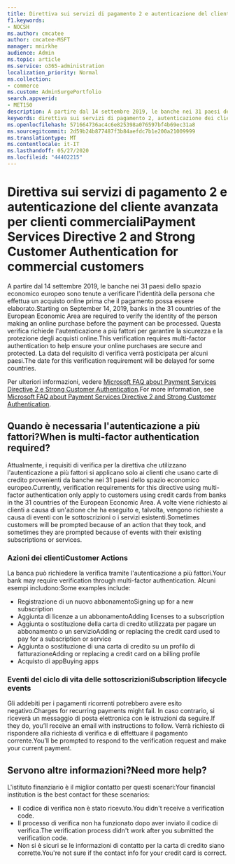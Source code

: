 ```yaml
---
title: Direttiva sui servizi di pagamento 2 e autenticazione del cliente avanzata per clienti commerciali
f1.keywords:
- NOCSH
ms.author: cmcatee
author: cmcatee-MSFT
manager: mnirkhe
audience: Admin
ms.topic: article
ms.service: o365-administration
localization_priority: Normal
ms.collection:
- commerce
ms.custom: AdminSurgePortfolio
search.appverid:
- MET150
description: A partire dal 14 settembre 2019, le banche nei 31 paesi dello spazio economico europeo sono tenute a verificare l'identità della persona che effettua un acquisto online prima che il pagamento possa essere elaborato.
keywords: direttiva sui servizi di pagamento 2, autenticazione dei clienti complessa, autenticazione a più fattori
ms.openlocfilehash: 571664736ac4c6e825398a076597bf4b69ec31a8
ms.sourcegitcommit: 2d59b24b877487f3b84aefdc7b1e200a21009999
ms.translationtype: MT
ms.contentlocale: it-IT
ms.lasthandoff: 05/27/2020
ms.locfileid: "44402215"
---
```

# <a name="payment-services-directive-2-and-strong-customer-authentication-for-commercial-customers"></a><span data-ttu-id="13b24-104">Direttiva sui servizi di pagamento 2 e autenticazione del cliente avanzata per clienti commerciali</span><span class="sxs-lookup"><span data-stu-id="13b24-104">Payment Services Directive 2 and Strong Customer Authentication for commercial customers</span></span>

<span data-ttu-id="13b24-105">A partire dal 14 settembre 2019, le banche nei 31 paesi dello spazio economico europeo sono tenute a verificare l'identità della persona che effettua un acquisto online prima che il pagamento possa essere elaborato.</span><span class="sxs-lookup"><span data-stu-id="13b24-105">Starting on September 14, 2019, banks in the 31 countries of the European Economic Area are required to verify the identity of the person making an online purchase before the payment can be processed.</span></span> <span data-ttu-id="13b24-106">Questa verifica richiede l'autenticazione a più fattori per garantire la sicurezza e la protezione degli acquisti online.</span><span class="sxs-lookup"><span data-stu-id="13b24-106">This verification requires multi-factor authentication to help ensure your online purchases are secure and protected.</span></span> <span data-ttu-id="13b24-107">La data del requisito di verifica verrà posticipata per alcuni paesi.</span><span class="sxs-lookup"><span data-stu-id="13b24-107">The date for this verification requirement will be delayed for some countries.</span></span> 

<span data-ttu-id="13b24-108">Per ulteriori informazioni, vedere [Microsoft FAQ about Payment Services Directive 2 e Strong Customer Authentication](https://support.microsoft.com/help/4517854/microsoft-account-open-banking-customer-authentication).</span><span class="sxs-lookup"><span data-stu-id="13b24-108">For more information, see [Microsoft FAQ about Payment Services Directive 2 and Strong Customer Authentication](https://support.microsoft.com/help/4517854/microsoft-account-open-banking-customer-authentication).</span></span>

## <a name="when-is-multi-factor-authentication-required"></a><span data-ttu-id="13b24-109">Quando è necessaria l'autenticazione a più fattori?</span><span class="sxs-lookup"><span data-stu-id="13b24-109">When is multi-factor authentication required?</span></span>

<span data-ttu-id="13b24-110">Attualmente, i requisiti di verifica per la direttiva che utilizzano l'autenticazione a più fattori si applicano solo ai clienti che usano carte di credito provenienti da banche nei 31 paesi dello spazio economico europeo.</span><span class="sxs-lookup"><span data-stu-id="13b24-110">Currently, verification requirements for this directive using multi-factor authentication only apply to customers using credit cards from banks in the 31 countries of the European Economic Area.</span></span> <span data-ttu-id="13b24-111">A volte viene richiesto ai clienti a causa di un'azione che ha eseguito e, talvolta, vengono richieste a causa di eventi con le sottoscrizioni o i servizi esistenti.</span><span class="sxs-lookup"><span data-stu-id="13b24-111">Sometimes customers will be prompted because of an action that they took, and sometimes they are prompted because of events with their existing subscriptions or services.</span></span>

### <a name="customer-actions"></a><span data-ttu-id="13b24-112">Azioni dei clienti</span><span class="sxs-lookup"><span data-stu-id="13b24-112">Customer Actions</span></span>

<span data-ttu-id="13b24-113">La banca può richiedere la verifica tramite l'autenticazione a più fattori.</span><span class="sxs-lookup"><span data-stu-id="13b24-113">Your bank may require verification through multi-factor authentication.</span></span> <span data-ttu-id="13b24-114">Alcuni esempi includono:</span><span class="sxs-lookup"><span data-stu-id="13b24-114">Some examples include:</span></span>
- <span data-ttu-id="13b24-115">Registrazione di un nuovo abbonamento</span><span class="sxs-lookup"><span data-stu-id="13b24-115">Signing up for a new subscription</span></span>
- <span data-ttu-id="13b24-116">Aggiunta di licenze a un abbonamento</span><span class="sxs-lookup"><span data-stu-id="13b24-116">Adding licenses to a subscription</span></span>
- <span data-ttu-id="13b24-117">Aggiunta o sostituzione della carta di credito utilizzata per pagare un abbonamento o un servizio</span><span class="sxs-lookup"><span data-stu-id="13b24-117">Adding or replacing the credit card used to pay for a subscription or service</span></span>
- <span data-ttu-id="13b24-118">Aggiunta o sostituzione di una carta di credito su un profilo di fatturazione</span><span class="sxs-lookup"><span data-stu-id="13b24-118">Adding or replacing a credit card on a billing profile</span></span>
- <span data-ttu-id="13b24-119">Acquisto di app</span><span class="sxs-lookup"><span data-stu-id="13b24-119">Buying apps</span></span>

### <a name="subscription-lifecycle-events"></a><span data-ttu-id="13b24-120">Eventi del ciclo di vita delle sottoscrizioni</span><span class="sxs-lookup"><span data-stu-id="13b24-120">Subscription lifecycle events</span></span>

<span data-ttu-id="13b24-121">Gli addebiti per i pagamenti ricorrenti potrebbero avere esito negativo.</span><span class="sxs-lookup"><span data-stu-id="13b24-121">Charges for recurring payments might fail.</span></span> <span data-ttu-id="13b24-122">In caso contrario, si riceverà un messaggio di posta elettronica con le istruzioni da seguire.</span><span class="sxs-lookup"><span data-stu-id="13b24-122">If they do, you’ll receive an email with instructions to follow.</span></span> <span data-ttu-id="13b24-123">Verrà richiesto di rispondere alla richiesta di verifica e di effettuare il pagamento corrente.</span><span class="sxs-lookup"><span data-stu-id="13b24-123">You’ll be prompted to respond to the verification request and make your current payment.</span></span>

## <a name="need-more-help"></a><span data-ttu-id="13b24-124">Servono altre informazioni?</span><span class="sxs-lookup"><span data-stu-id="13b24-124">Need more help?</span></span>

<span data-ttu-id="13b24-125">L'istituto finanziario è il miglior contatto per questi scenari:</span><span class="sxs-lookup"><span data-stu-id="13b24-125">Your financial institution is the best contact for these scenarios:</span></span>
- <span data-ttu-id="13b24-126">Il codice di verifica non è stato ricevuto.</span><span class="sxs-lookup"><span data-stu-id="13b24-126">You didn't receive a verification code.</span></span>  
- <span data-ttu-id="13b24-127">Il processo di verifica non ha funzionato dopo aver inviato il codice di verifica.</span><span class="sxs-lookup"><span data-stu-id="13b24-127">The verification process didn't work after you submitted the verification code.</span></span>
- <span data-ttu-id="13b24-128">Non si è sicuri se le informazioni di contatto per la carta di credito siano corrette.</span><span class="sxs-lookup"><span data-stu-id="13b24-128">You're not sure if the contact info for your credit card is correct.</span></span>
